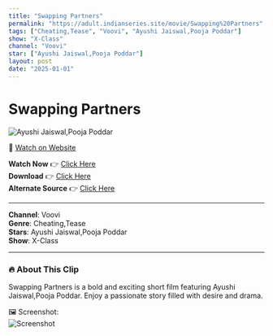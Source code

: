 ```yaml
---
title: "Swapping Partners"
permalink: "https://adult.indianseries.site/movie/Swapping%20Partners"
tags: ["Cheating,Tease", "Voovi", "Ayushi Jaiswal,Pooja Poddar"]
show: "X-Class"
channel: "Voovi"
star: ["Ayushi Jaiswal,Pooja Poddar"]
layout: post
date: "2025-01-01"
---
```


# Swapping Partners

![Ayushi Jaiswal,Pooja Poddar](https://shorts.desisins.com/wp-content/uploads/2024/12/Pooja-Poddar-Ayushi-Jaiswal-X-Class-Voovi-DesiSins.com_.jpg)

🔗 [Watch on Website](https://adult.indianseries.site/movie/Swapping%20Partners)

**Watch Now** 👉 [Click Here](https://adult.indianseries.site/movie/Swapping%20Partners)  
**Download** 👉 [Click Here](https://adult.indianseries.site/movie/Swapping%20Partners)  
**Alternate Source** 👉 [Click Here](https://adult.indianseries.site/movie/Swapping%20Partners)

---

**Channel**: Voovi  
**Genre**: Cheating,Tease  
**Stars**: Ayushi Jaiswal,Pooja Poddar  
**Show**: X-Class

---

### 🔥 About This Clip

Swapping Partners is a bold and exciting short film featuring Ayushi Jaiswal,Pooja Poddar. Enjoy a passionate story filled with desire and drama.
 
🖼️ Screenshot:  
![Screenshot](https://shorts.desisins.com/wp-content/uploads/2024/12/Pooja-Poddar-Ayushi-Jaiswal-X-Class-Voovi-DesiSins.com_.jpg)
